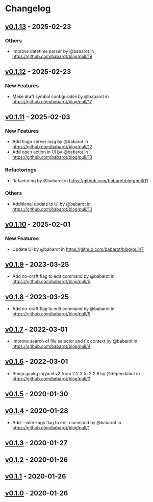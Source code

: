 # Changelog

## [v0.1.13](https://github.com/babarot/blog/compare/v0.1.12...v0.1.13) - 2025-02-23
### Others
- Improve datetime parser by @babarot in https://github.com/babarot/blog/pull/19

## [v0.1.12](https://github.com/babarot/blog/compare/v0.1.11...v0.1.12) - 2025-02-23
### New Features
- Make draft symbol configurable by @babarot in https://github.com/babarot/blog/pull/17

## [v0.1.11](https://github.com/babarot/blog/compare/v0.1.10...v0.1.11) - 2025-02-03
### New Features
- Add hugo server msg by @babarot in https://github.com/babarot/blog/pull/12
- Add open action in UI by @babarot in https://github.com/babarot/blog/pull/13
### Refactorings
- Refactoring by @babarot in https://github.com/babarot/blog/pull/11
### Others
- Additional update to UI by @babarot in https://github.com/babarot/blog/pull/10

## [v0.1.10](https://github.com/babarot/blog/compare/v0.1.9...v0.1.10) - 2025-02-01
### New Features
- Update UI by @babarot in https://github.com/babarot/blog/pull/7

## [v0.1.9](https://github.com/babarot/blog/compare/v0.1.7...v0.1.9) - 2023-03-25
- Add no-draft flag to edit command by @babarot in https://github.com/babarot/blog/pull/5

## [v0.1.8](https://github.com/babarot/blog/compare/v0.1.7...v0.1.8) - 2023-03-25
- Add no-draft flag to edit command by @babarot in https://github.com/babarot/blog/pull/5

## [v0.1.7](https://github.com/babarot/blog/compare/v0.1.6...v0.1.7) - 2022-03-01
- Improve search of file selector and fix context by @babarot in https://github.com/babarot/blog/pull/4

## [v0.1.6](https://github.com/babarot/blog/compare/v0.1.5...v0.1.6) - 2022-03-01
- Bump gopkg.in/yaml.v2 from 2.2.2 to 2.2.8 by @dependabot in https://github.com/babarot/blog/pull/3

## [v0.1.5](https://github.com/babarot/blog/compare/v0.1.4...v0.1.5) - 2020-01-30

## [v0.1.4](https://github.com/babarot/blog/compare/v0.1.3...v0.1.4) - 2020-01-28
- Add --with-tags flag to edit command by @babarot in https://github.com/babarot/blog/pull/1

## [v0.1.3](https://github.com/babarot/blog/compare/v0.1.2...v0.1.3) - 2020-01-27

## [v0.1.2](https://github.com/babarot/blog/compare/v0.1.1...v0.1.2) - 2020-01-26

## [v0.1.1](https://github.com/babarot/blog/compare/v0.1.0...v0.1.1) - 2020-01-26

## [v0.1.0](https://github.com/babarot/blog/commits/v0.1.0) - 2020-01-26

